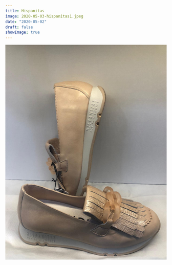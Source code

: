 ```yaml
---
title: Hispanitas
image: 2020-05-03-hispanitas1.jpeg
date: "2020-05-02"
draft: false
showImage: true
---
```


![](/images/2020-05-03-hispanitas2.jpeg)
